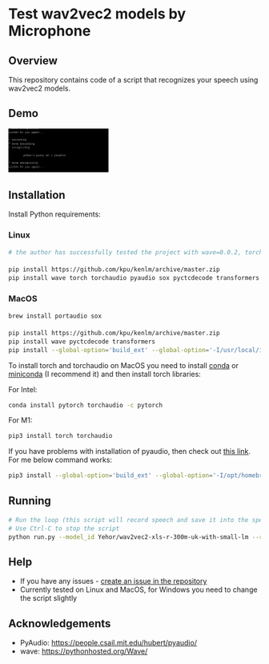 # Test wav2vec2 models by Microphone

## Overview

This repository contains code of a script that recognizes your speech using wav2vec2 models.

## Demo

<img src="./demo.png" width="200">

## Installation

Install Python requirements:

### Linux

```bash
# the author has successfully tested the project with wave=0.0.2, torch==1.11.0, torchaudio==0.11.0, sox==1.4.1, and pyaudio==0.2.11 pyctcdecode==0.3.0 transformers==4.19.2

pip install https://github.com/kpu/kenlm/archive/master.zip
pip install wave torch torchaudio pyaudio sox pyctcdecode transformers
```

### MacOS

```bash
brew install portaudio sox

pip install https://github.com/kpu/kenlm/archive/master.zip
pip install wave pyctcdecode transformers
pip install --global-option='build_ext' --global-option='-I/usr/local/include' --global-option='-L/usr/local/lib' pyaudio
```

To install torch and torchaudio on MacOS you need to install [conda](https://docs.conda.io/en/latest/) or [miniconda](https://docs.conda.io/en/latest/miniconda.html) (I recommend it) and then install torch libraries:

For Intel:

```bash
conda install pytorch torchaudio -c pytorch
```

For M1:
```bash
pip3 install torch torchaudio
```

If you have problems with installation of pyaudio, then check out [this link](https://stackoverflow.com/questions/33513522/when-installing-pyaudio-pip-cannot-find-portaudio-h-in-usr-local-include). For me below command works:

```bash
pip3 install --global-option='build_ext' --global-option='-I/opt/homebrew/Cellar/portaudio/19.7.0/include/' --global-option='-L/opt/homebrew/Cellar/portaudio/19.7.0/lib/' pyaudio
```

## Running

```bash
# Run the loop (this script will record speech and save it into the speech/ folder)
# Use Ctrl-C to stop the script
python run.py --model_id Yehor/wav2vec2-xls-r-300m-uk-with-small-lm --record_seconds 15
```

## Help

- If you have any issues - [create an issue in the repository](https://github.com/egorsmkv/test-wav2vec2-by-microphone/issues/new)
- Currently tested on Linux and MacOS, for Windows you need to change the script slightly

## Acknowledgements

- PyAudio: https://people.csail.mit.edu/hubert/pyaudio/
- wave: https://pythonhosted.org/Wave/
